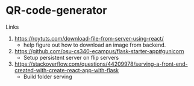 # QR-code-generator



Links
1. https://roytuts.com/download-file-from-server-using-react/
    - help figure out how to download an image from backend.
2. https://github.com/osu-cs340-ecampus/flask-starter-app#gunicorn
    - Setup persistent server on flip servers
3. https://stackoverflow.com/questions/44209978/serving-a-front-end-created-with-create-react-app-with-flask
    - Build folder serving
